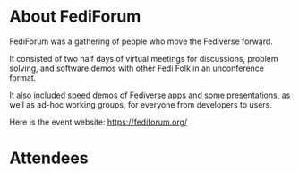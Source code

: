 # About FediForum
FediForum was a gathering of people who move the Fediverse forward.

It consisted of two half days of virtual meetings for discussions, problem solving, and software demos with other Fedi Folk in an unconference format.

It also included speed demos of Fediverse apps and some presentations, as well as ad-hoc working groups, for everyone from developers to users.

Here is the event website: https://fediforum.org/

# Attendees
